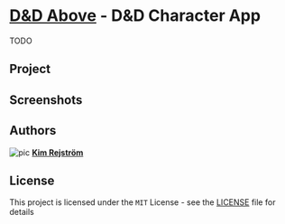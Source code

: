 # [D&D Above](https://dnd-above.netlify.com/) - D&D Character App

TODO

## Project

## Screenshots

## Authors

![pic](https://avatars2.githubusercontent.com/u/26428365?s=20&v=4) [**Kim Rejström**](https://github.com/kimrejstrom)

## License

This project is licensed under the `MIT` License - see the [LICENSE](LICENSE) file for details

